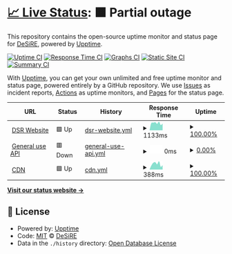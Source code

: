 # [📈 Live Status](https://status.dsr.re): <!--live status--> **🟧 Partial outage**

This repository contains the open-source uptime monitor and status page for [DeSiRE](https://dsr.re), powered by [Upptime](https://github.com/upptime/upptime).

[![Uptime CI](https://github.com/desire-creations/status.dsr.re/workflows/Uptime%20CI/badge.svg)](https://github.com/desire-creations/status.dsr.re/actions?query=workflow%3A%22Uptime+CI%22)
[![Response Time CI](https://github.com/desire-creations/status.dsr.re/workflows/Response%20Time%20CI/badge.svg)](https://github.com/desire-creations/status.dsr.re/actions?query=workflow%3A%22Response+Time+CI%22)
[![Graphs CI](https://github.com/desire-creations/status.dsr.re/workflows/Graphs%20CI/badge.svg)](https://github.com/desire-creations/status.dsr.re/actions?query=workflow%3A%22Graphs+CI%22)
[![Static Site CI](https://github.com/desire-creations/status.dsr.re/workflows/Static%20Site%20CI/badge.svg)](https://github.com/desire-creations/status.dsr.re/actions?query=workflow%3A%22Static+Site+CI%22)
[![Summary CI](https://github.com/desire-creations/status.dsr.re/workflows/Summary%20CI/badge.svg)](https://github.com/desire-creations/status.dsr.re/actions?query=workflow%3A%22Summary+CI%22)

With [Upptime](https://upptime.js.org), you can get your own unlimited and free uptime monitor and status page, powered entirely by a GitHub repository. We use [Issues](https://github.com/desire-creations/status.dsr.re/issues) as incident reports, [Actions](https://github.com/desire-creations/status.dsr.re/actions) as uptime monitors, and [Pages](https://status.dsr.re) for the status page.

<!--start: status pages-->
<!-- This summary is generated by Upptime (https://github.com/upptime/upptime) -->
<!-- Do not edit this manually, your changes will be overwritten -->
<!-- prettier-ignore -->
| URL | Status | History | Response Time | Uptime |
| --- | ------ | ------- | ------------- | ------ |
| <img alt="" src="https://icons.duckduckgo.com/ip3/dsr.re.ico" height="13"> [DSR Website](https://dsr.re) | 🟩 Up | [dsr-website.yml](https://github.com/desire-creations/status.dsr.re/commits/HEAD/history/dsr-website.yml) | <details><summary><img alt="Response time graph" src="./graphs/dsr-website/response-time-week.png" height="20"> 1133ms</summary><br><a href="https://status.dsr.re/history/dsr-website"><img alt="Response time 966" src="https://img.shields.io/endpoint?url=https%3A%2F%2Fraw.githubusercontent.com%2Fdesire-creations%2Fstatus.dsr.re%2FHEAD%2Fapi%2Fdsr-website%2Fresponse-time.json"></a><br><a href="https://status.dsr.re/history/dsr-website"><img alt="24-hour response time 1107" src="https://img.shields.io/endpoint?url=https%3A%2F%2Fraw.githubusercontent.com%2Fdesire-creations%2Fstatus.dsr.re%2FHEAD%2Fapi%2Fdsr-website%2Fresponse-time-day.json"></a><br><a href="https://status.dsr.re/history/dsr-website"><img alt="7-day response time 1133" src="https://img.shields.io/endpoint?url=https%3A%2F%2Fraw.githubusercontent.com%2Fdesire-creations%2Fstatus.dsr.re%2FHEAD%2Fapi%2Fdsr-website%2Fresponse-time-week.json"></a><br><a href="https://status.dsr.re/history/dsr-website"><img alt="30-day response time 1210" src="https://img.shields.io/endpoint?url=https%3A%2F%2Fraw.githubusercontent.com%2Fdesire-creations%2Fstatus.dsr.re%2FHEAD%2Fapi%2Fdsr-website%2Fresponse-time-month.json"></a><br><a href="https://status.dsr.re/history/dsr-website"><img alt="1-year response time 974" src="https://img.shields.io/endpoint?url=https%3A%2F%2Fraw.githubusercontent.com%2Fdesire-creations%2Fstatus.dsr.re%2FHEAD%2Fapi%2Fdsr-website%2Fresponse-time-year.json"></a></details> | <details><summary><a href="https://status.dsr.re/history/dsr-website">100.00%</a></summary><a href="https://status.dsr.re/history/dsr-website"><img alt="All-time uptime 99.93%" src="https://img.shields.io/endpoint?url=https%3A%2F%2Fraw.githubusercontent.com%2Fdesire-creations%2Fstatus.dsr.re%2FHEAD%2Fapi%2Fdsr-website%2Fuptime.json"></a><br><a href="https://status.dsr.re/history/dsr-website"><img alt="24-hour uptime 100.00%" src="https://img.shields.io/endpoint?url=https%3A%2F%2Fraw.githubusercontent.com%2Fdesire-creations%2Fstatus.dsr.re%2FHEAD%2Fapi%2Fdsr-website%2Fuptime-day.json"></a><br><a href="https://status.dsr.re/history/dsr-website"><img alt="7-day uptime 100.00%" src="https://img.shields.io/endpoint?url=https%3A%2F%2Fraw.githubusercontent.com%2Fdesire-creations%2Fstatus.dsr.re%2FHEAD%2Fapi%2Fdsr-website%2Fuptime-week.json"></a><br><a href="https://status.dsr.re/history/dsr-website"><img alt="30-day uptime 99.92%" src="https://img.shields.io/endpoint?url=https%3A%2F%2Fraw.githubusercontent.com%2Fdesire-creations%2Fstatus.dsr.re%2FHEAD%2Fapi%2Fdsr-website%2Fuptime-month.json"></a><br><a href="https://status.dsr.re/history/dsr-website"><img alt="1-year uptime 99.93%" src="https://img.shields.io/endpoint?url=https%3A%2F%2Fraw.githubusercontent.com%2Fdesire-creations%2Fstatus.dsr.re%2FHEAD%2Fapi%2Fdsr-website%2Fuptime-year.json"></a></details>
| <img alt="" src="https://icons.duckduckgo.com/ip3/api.dsr.re.ico" height="13"> [General use API](https://api.dsr.re) | 🟥 Down | [general-use-api.yml](https://github.com/desire-creations/status.dsr.re/commits/HEAD/history/general-use-api.yml) | <details><summary><img alt="Response time graph" src="./graphs/general-use-api/response-time-week.png" height="20"> 0ms</summary><br><a href="https://status.dsr.re/history/general-use-api"><img alt="Response time 815" src="https://img.shields.io/endpoint?url=https%3A%2F%2Fraw.githubusercontent.com%2Fdesire-creations%2Fstatus.dsr.re%2FHEAD%2Fapi%2Fgeneral-use-api%2Fresponse-time.json"></a><br><a href="https://status.dsr.re/history/general-use-api"><img alt="24-hour response time 0" src="https://img.shields.io/endpoint?url=https%3A%2F%2Fraw.githubusercontent.com%2Fdesire-creations%2Fstatus.dsr.re%2FHEAD%2Fapi%2Fgeneral-use-api%2Fresponse-time-day.json"></a><br><a href="https://status.dsr.re/history/general-use-api"><img alt="7-day response time 0" src="https://img.shields.io/endpoint?url=https%3A%2F%2Fraw.githubusercontent.com%2Fdesire-creations%2Fstatus.dsr.re%2FHEAD%2Fapi%2Fgeneral-use-api%2Fresponse-time-week.json"></a><br><a href="https://status.dsr.re/history/general-use-api"><img alt="30-day response time 1422" src="https://img.shields.io/endpoint?url=https%3A%2F%2Fraw.githubusercontent.com%2Fdesire-creations%2Fstatus.dsr.re%2FHEAD%2Fapi%2Fgeneral-use-api%2Fresponse-time-month.json"></a><br><a href="https://status.dsr.re/history/general-use-api"><img alt="1-year response time 820" src="https://img.shields.io/endpoint?url=https%3A%2F%2Fraw.githubusercontent.com%2Fdesire-creations%2Fstatus.dsr.re%2FHEAD%2Fapi%2Fgeneral-use-api%2Fresponse-time-year.json"></a></details> | <details><summary><a href="https://status.dsr.re/history/general-use-api">0.00%</a></summary><a href="https://status.dsr.re/history/general-use-api"><img alt="All-time uptime 66.73%" src="https://img.shields.io/endpoint?url=https%3A%2F%2Fraw.githubusercontent.com%2Fdesire-creations%2Fstatus.dsr.re%2FHEAD%2Fapi%2Fgeneral-use-api%2Fuptime.json"></a><br><a href="https://status.dsr.re/history/general-use-api"><img alt="24-hour uptime 0.00%" src="https://img.shields.io/endpoint?url=https%3A%2F%2Fraw.githubusercontent.com%2Fdesire-creations%2Fstatus.dsr.re%2FHEAD%2Fapi%2Fgeneral-use-api%2Fuptime-day.json"></a><br><a href="https://status.dsr.re/history/general-use-api"><img alt="7-day uptime 0.00%" src="https://img.shields.io/endpoint?url=https%3A%2F%2Fraw.githubusercontent.com%2Fdesire-creations%2Fstatus.dsr.re%2FHEAD%2Fapi%2Fgeneral-use-api%2Fuptime-week.json"></a><br><a href="https://status.dsr.re/history/general-use-api"><img alt="30-day uptime 1.38%" src="https://img.shields.io/endpoint?url=https%3A%2F%2Fraw.githubusercontent.com%2Fdesire-creations%2Fstatus.dsr.re%2FHEAD%2Fapi%2Fgeneral-use-api%2Fuptime-month.json"></a><br><a href="https://status.dsr.re/history/general-use-api"><img alt="1-year uptime 66.18%" src="https://img.shields.io/endpoint?url=https%3A%2F%2Fraw.githubusercontent.com%2Fdesire-creations%2Fstatus.dsr.re%2FHEAD%2Fapi%2Fgeneral-use-api%2Fuptime-year.json"></a></details>
| <img alt="" src="https://icons.duckduckgo.com/ip3/cdn.dsr.re.ico" height="13"> [CDN](https://cdn.dsr.re) | 🟩 Up | [cdn.yml](https://github.com/desire-creations/status.dsr.re/commits/HEAD/history/cdn.yml) | <details><summary><img alt="Response time graph" src="./graphs/cdn/response-time-week.png" height="20"> 388ms</summary><br><a href="https://status.dsr.re/history/cdn"><img alt="Response time 431" src="https://img.shields.io/endpoint?url=https%3A%2F%2Fraw.githubusercontent.com%2Fdesire-creations%2Fstatus.dsr.re%2FHEAD%2Fapi%2Fcdn%2Fresponse-time.json"></a><br><a href="https://status.dsr.re/history/cdn"><img alt="24-hour response time 359" src="https://img.shields.io/endpoint?url=https%3A%2F%2Fraw.githubusercontent.com%2Fdesire-creations%2Fstatus.dsr.re%2FHEAD%2Fapi%2Fcdn%2Fresponse-time-day.json"></a><br><a href="https://status.dsr.re/history/cdn"><img alt="7-day response time 388" src="https://img.shields.io/endpoint?url=https%3A%2F%2Fraw.githubusercontent.com%2Fdesire-creations%2Fstatus.dsr.re%2FHEAD%2Fapi%2Fcdn%2Fresponse-time-week.json"></a><br><a href="https://status.dsr.re/history/cdn"><img alt="30-day response time 479" src="https://img.shields.io/endpoint?url=https%3A%2F%2Fraw.githubusercontent.com%2Fdesire-creations%2Fstatus.dsr.re%2FHEAD%2Fapi%2Fcdn%2Fresponse-time-month.json"></a><br><a href="https://status.dsr.re/history/cdn"><img alt="1-year response time 436" src="https://img.shields.io/endpoint?url=https%3A%2F%2Fraw.githubusercontent.com%2Fdesire-creations%2Fstatus.dsr.re%2FHEAD%2Fapi%2Fcdn%2Fresponse-time-year.json"></a></details> | <details><summary><a href="https://status.dsr.re/history/cdn">100.00%</a></summary><a href="https://status.dsr.re/history/cdn"><img alt="All-time uptime 100.00%" src="https://img.shields.io/endpoint?url=https%3A%2F%2Fraw.githubusercontent.com%2Fdesire-creations%2Fstatus.dsr.re%2FHEAD%2Fapi%2Fcdn%2Fuptime.json"></a><br><a href="https://status.dsr.re/history/cdn"><img alt="24-hour uptime 100.00%" src="https://img.shields.io/endpoint?url=https%3A%2F%2Fraw.githubusercontent.com%2Fdesire-creations%2Fstatus.dsr.re%2FHEAD%2Fapi%2Fcdn%2Fuptime-day.json"></a><br><a href="https://status.dsr.re/history/cdn"><img alt="7-day uptime 100.00%" src="https://img.shields.io/endpoint?url=https%3A%2F%2Fraw.githubusercontent.com%2Fdesire-creations%2Fstatus.dsr.re%2FHEAD%2Fapi%2Fcdn%2Fuptime-week.json"></a><br><a href="https://status.dsr.re/history/cdn"><img alt="30-day uptime 100.00%" src="https://img.shields.io/endpoint?url=https%3A%2F%2Fraw.githubusercontent.com%2Fdesire-creations%2Fstatus.dsr.re%2FHEAD%2Fapi%2Fcdn%2Fuptime-month.json"></a><br><a href="https://status.dsr.re/history/cdn"><img alt="1-year uptime 100.00%" src="https://img.shields.io/endpoint?url=https%3A%2F%2Fraw.githubusercontent.com%2Fdesire-creations%2Fstatus.dsr.re%2FHEAD%2Fapi%2Fcdn%2Fuptime-year.json"></a></details>

<!--end: status pages-->

[**Visit our status website →**](https://status.dsr.re)

## 📄 License

- Powered by: [Upptime](https://github.com/upptime/upptime)
- Code: [MIT](./LICENSE) © [DeSiRE](https://dsr.re)
- Data in the `./history` directory: [Open Database License](https://opendatacommons.org/licenses/odbl/1-0/)
